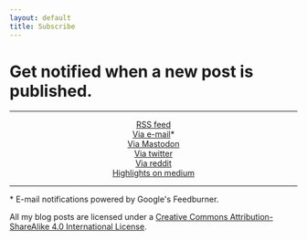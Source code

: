 ```yaml
---
layout: default
title: Subscribe
---
```


# Get notified when a new post is published.

---

<div style="text-align:center">    
  <a href="https://alex-esc.github.io/posts/feed.xml">RSS feed</a>
</div>


<div style="text-align:center">    
  <a href="https://feedburner.google.com/fb/a/mailverify?uri=alex-esc&amp;loc=en_US">Via e-mail</a>*
</div>


<div style="text-align:center">    
  <a href="https://bots.tinysubversions.com/u/alex_esc_blog">Via Mastodon</a>
</div>

<div style="text-align:center">    
  <a href="https://twitter.com/alex_esc_tweets">Via twitter</a>
</div>


<div style="text-align:center">    
  <a href="https://www.reddit.com/r/alex_esc_reddit/">Via reddit</a>
</div>

<div style="text-align:center">    
  <a href="https://medium.com/@alexesc">Highlights on medium</a>
</div>


---

\* E-mail notifications powered by Google's Feedburner.

[feedb]: https://feeds.feedburner.com/alex-esc




All my blog posts are licensed under a [Creative Commons Attribution-ShareAlike 4.0 International License][l].


[l]: https://creativecommons.org/licenses/by-sa/4.0/
